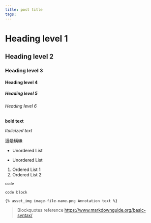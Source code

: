 ```yaml
---
title: post title
tags:
---
```


# Heading level 1

## Heading level 2

### Heading level 3

#### Heading level 4

##### Heading level 5

###### Heading level 6

**bold text**

*Italicized text*

~~這是橫線~~

- Unordered List
+ Unordered List

1. Ordered List 1
2. Ordered List 2

`code`

```
code block
```

`{% asset_img image-file-name.png Annotation text %}`

> Blockquotes
> reference
> https://www.markdownguide.org/basic-syntax/